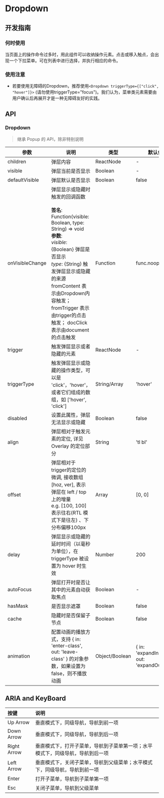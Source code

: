 # Dropdown

## 开发指南

### 何时使用

当页面上的操作命令过多时，用此组件可以收纳操作元素。点击或移入触点，会出现一个下拉菜单。可在列表中进行选择，并执行相应的命令。

### 使用注意

-   若要使用无障碍的Dropdown，推荐使用`<Dropdown triggerType={["click", "hover"]}>` (请勿使用triggerType="focus")。我们认为，菜单类元素需要由用户确认后再展开才是一种无障碍友好的实践。

## API

### Dropdown

> 继承 Popup 的 API，除非特别说明

| 参数              | 说明                                                                                                                                                                                                                                                | 类型             | 默认值                                        |
| --------------- | ------------------------------------------------------------------------------------------------------------------------------------------------------------------------------------------------------------------------------------------------- | -------------- | ------------------------------------------ |
| children        | 弹层内容                                                                                                                                                                                                                                              | ReactNode      | -                                          |
| visible         | 弹层当前是否显示                                                                                                                                                                                                                                          | Boolean        | -                                          |
| defaultVisible  | 弹层默认是否显示                                                                                                                                                                                                                                          | Boolean        | false                                      |
| onVisibleChange | 弹层显示或隐藏时触发的回调函数<br/><br/>**签名**:<br/>Function(visible: Boolean, type: String) => void<br/>**参数**:<br/>_visible_: {Boolean} 弹层是否显示<br/>_type_: {String} 触发弹层显示或隐藏的来源 fromContent 表示由Dropdown内容触发； fromTrigger 表示由trigger的点击触发； docClick 表示由document的点击触发 | Function       | func.noop                                  |
| trigger         | 触发弹层显示或者隐藏的元素                                                                                                                                                                                                                                     | ReactNode      | -                                          |
| triggerType     | 触发弹层显示或隐藏的操作类型，可以是 'click'，'hover'，或者它们组成的数组，如 ['hover', 'click']                                                                                                                                                                                 | String/Array   | 'hover'                                    |
| disabled        | 设置此属性，弹层无法显示或隐藏                                                                                                                                                                                                                                   | Boolean        | false                                      |
| align           | 弹层相对于触发元素的定位, 详见 Overlay 的定位部分                                                                                                                                                                                                                    | String         | 'tl bl'                                    |
| offset          | 弹层相对于trigger的定位的微调, 接收数组[hoz, ver], 表示弹层在 left / top 上的增量<br/>e.g. [100, 100] 表示往右(RTL 模式下是往左) 、下分布偏移100px                                                                                                                                         | Array          | [0, 0]                                     |
| delay           | 弹层显示或隐藏的延时时间（以毫秒为单位），在 triggerType 被设置为 hover 时生效                                                                                                                                                                                                 | Number         | 200                                        |
| autoFocus       | 弹层打开时是否让其中的元素自动获取焦点                                                                                                                                                                                                                               | Boolean        | -                                          |
| hasMask         | 是否显示遮罩                                                                                                                                                                                                                                            | Boolean        | false                                      |
| cache           | 隐藏时是否保留子节点                                                                                                                                                                                                                                        | Boolean        | false                                      |
| animation       | 配置动画的播放方式，支持 { in: 'enter-class', out: 'leave-class' } 的对象参数，如果设置为 false，则不播放动画                                                                                                                                                                   | Object/Boolean | { in: 'expandInDown', out: 'expandOutUp' } |

## ARIA and KeyBoard

| 按键          | 说明                                      |
| :---------- | :-------------------------------------- |
| Up Arrow    | 垂直模式下，同级导航，导航到前一项                       |
| Down Arrow  | 垂直模式下，同级导航，导航到后一项                       |
| Right Arrow | 垂直模式下，打开子菜单，导航到子菜单第一项；水平模式下，同级导航，导航到后一项 |
| Left Arrow  | 垂直模式下，关闭子菜单，导航到父级菜单；水平模式下，同级导航，导航到前一项   |
| Enter       | 打开子菜单，导航到子菜单第一项                         |
| Esc         | 关闭子菜单，导航到父级菜单                           |
